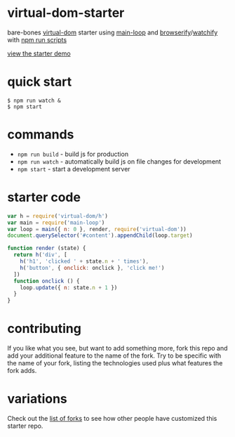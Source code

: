 # virtual-dom-starter

bare-bones [virtual-dom](https://npmjs.com/package/virtual-dom) starter
using [main-loop](https://npmjs.com/package/main-loop)
and [browserify](http://browserify.org)/[watchify](https://npmjs.com/package/watchify)
with [npm run scripts](http://substack.net/task_automation_with_npm_run)

[view the starter demo](http://substack.neocities.org/virtual_dom_starter.html)

# quick start

```
$ npm run watch &
$ npm start
```

# commands

* `npm run build` - build js for production
* `npm run watch` - automatically build js on file changes for development
* `npm start` - start a development server

# starter code

``` js
var h = require('virtual-dom/h')
var main = require('main-loop')
var loop = main({ n: 0 }, render, require('virtual-dom'))
document.querySelector('#content').appendChild(loop.target)

function render (state) {
  return h('div', [
    h('h1', 'clicked ' + state.n + ' times'),
    h('button', { onclick: onclick }, 'click me!')
  ])
  function onclick () {
    loop.update({ n: state.n + 1 })
  }
}
```

# contributing

If you like what you see, but want to add something more, fork this repo and add
your additional feature to the name of the fork. Try to be specific with the
name of your fork, listing the technologies used plus what features the fork
adds.

# variations

Check out the [list of forks](https://github.com/substack/virtual-dom-starter/network/members)
to see how other people have customized this starter repo.

